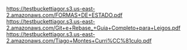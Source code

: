 https://testbuckettiagor.s3.us-east-2.amazonaws.com/FORMAS+DE+ESTADO.pdf
https://testbuckettiagor.s3.us-east-2.amazonaws.com/Git+e+Rebase_+Guia+Completo+para+Leigos.pdf
https://testbuckettiagor.s3.us-east-2.amazonaws.com/Tiago+Montes+Curri%CC%81culo.pdf